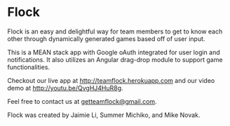 Flock
======

Flock is an easy and delightful way for team members to get to know each other through dynamically generated games based off of user input. 

This is a MEAN stack app with Google oAuth integrated for user login and notifications. It also utilizes an Angular drag-drop module to support game functionalities.

Checkout our live app at http://teamflock.herokuapp.com and our video demo at http://youtu.be/QvgHJ4HuR8g.

Feel free to contact us at getteamflock@gmail.com.

Flock was created by Jaimie Li, Summer Michiko, and Mike Novak.
